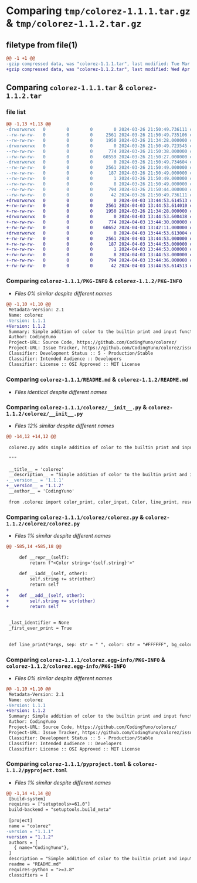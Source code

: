 # Comparing `tmp/colorez-1.1.1.tar.gz` & `tmp/colorez-1.1.2.tar.gz`

## filetype from file(1)

```diff
@@ -1 +1 @@
-gzip compressed data, was "colorez-1.1.1.tar", last modified: Tue Mar 26 21:50:49 2024, max compression
+gzip compressed data, was "colorez-1.1.2.tar", last modified: Wed Apr  3 13:44:53 2024, max compression
```

## Comparing `colorez-1.1.1.tar` & `colorez-1.1.2.tar`

### file list

```diff
@@ -1,13 +1,13 @@
-drwxrwxrwx   0        0        0        0 2024-03-26 21:50:49.736111 colorez-1.1.1/
--rw-rw-rw-   0        0        0     2561 2024-03-26 21:50:49.735106 colorez-1.1.1/PKG-INFO
--rw-rw-rw-   0        0        0     1950 2024-03-26 21:34:28.000000 colorez-1.1.1/README.md
-drwxrwxrwx   0        0        0        0 2024-03-26 21:50:49.723545 colorez-1.1.1/colorez/
--rw-rw-rw-   0        0        0      774 2024-03-26 21:50:38.000000 colorez-1.1.1/colorez/__init__.py
--rw-rw-rw-   0        0        0    60559 2024-03-26 21:50:27.000000 colorez-1.1.1/colorez/colorez.py
-drwxrwxrwx   0        0        0        0 2024-03-26 21:50:49.734604 colorez-1.1.1/colorez.egg-info/
--rw-rw-rw-   0        0        0     2561 2024-03-26 21:50:49.000000 colorez-1.1.1/colorez.egg-info/PKG-INFO
--rw-rw-rw-   0        0        0      187 2024-03-26 21:50:49.000000 colorez-1.1.1/colorez.egg-info/SOURCES.txt
--rw-rw-rw-   0        0        0        1 2024-03-26 21:50:49.000000 colorez-1.1.1/colorez.egg-info/dependency_links.txt
--rw-rw-rw-   0        0        0        8 2024-03-26 21:50:49.000000 colorez-1.1.1/colorez.egg-info/top_level.txt
--rw-rw-rw-   0        0        0      794 2024-03-26 21:50:44.000000 colorez-1.1.1/pyproject.toml
--rw-rw-rw-   0        0        0       42 2024-03-26 21:50:49.736111 colorez-1.1.1/setup.cfg
+drwxrwxrwx   0        0        0        0 2024-04-03 13:44:53.614513 colorez-1.1.2/
+-rw-rw-rw-   0        0        0     2561 2024-04-03 13:44:53.614010 colorez-1.1.2/PKG-INFO
+-rw-rw-rw-   0        0        0     1950 2024-03-26 21:34:28.000000 colorez-1.1.2/README.md
+drwxrwxrwx   0        0        0        0 2024-04-03 13:44:53.600438 colorez-1.1.2/colorez/
+-rw-rw-rw-   0        0        0      774 2024-04-03 13:44:30.000000 colorez-1.1.2/colorez/__init__.py
+-rw-rw-rw-   0        0        0    60652 2024-04-03 13:42:11.000000 colorez-1.1.2/colorez/colorez.py
+drwxrwxrwx   0        0        0        0 2024-04-03 13:44:53.613004 colorez-1.1.2/colorez.egg-info/
+-rw-rw-rw-   0        0        0     2561 2024-04-03 13:44:53.000000 colorez-1.1.2/colorez.egg-info/PKG-INFO
+-rw-rw-rw-   0        0        0      187 2024-04-03 13:44:53.000000 colorez-1.1.2/colorez.egg-info/SOURCES.txt
+-rw-rw-rw-   0        0        0        1 2024-04-03 13:44:53.000000 colorez-1.1.2/colorez.egg-info/dependency_links.txt
+-rw-rw-rw-   0        0        0        8 2024-04-03 13:44:53.000000 colorez-1.1.2/colorez.egg-info/top_level.txt
+-rw-rw-rw-   0        0        0      794 2024-04-03 13:44:36.000000 colorez-1.1.2/pyproject.toml
+-rw-rw-rw-   0        0        0       42 2024-04-03 13:44:53.614513 colorez-1.1.2/setup.cfg
```

### Comparing `colorez-1.1.1/PKG-INFO` & `colorez-1.1.2/PKG-INFO`

 * *Files 0% similar despite different names*

```diff
@@ -1,10 +1,10 @@
 Metadata-Version: 2.1
 Name: colorez
-Version: 1.1.1
+Version: 1.1.2
 Summary: Simple addition of color to the builtin print and input functions
 Author: CodingYuno
 Project-URL: Source Code, https://github.com/CodingYuno/colorez/
 Project-URL: Issue Tracker, https://github.com/CodingYuno/colorez/issues/
 Classifier: Development Status :: 5 - Production/Stable
 Classifier: Intended Audience :: Developers
 Classifier: License :: OSI Approved :: MIT License
```

### Comparing `colorez-1.1.1/README.md` & `colorez-1.1.2/README.md`

 * *Files identical despite different names*

### Comparing `colorez-1.1.1/colorez/__init__.py` & `colorez-1.1.2/colorez/__init__.py`

 * *Files 12% similar despite different names*

```diff
@@ -14,12 +14,12 @@
 
 colorez.py adds simple addition of color to the builtin print and input functions
 
 """
 
 __title__ = 'colorez'
 __description__ = "Simple addition of color to the builtin print and input functions"
-__version__ = '1.1.1'
+__version__ = '1.1.2'
 __author__ = 'CodingYuno'
 
 from .colorez import color_print, color_input, Color, line_print, reset_style, print_gradient, test_terminal_color_set, view_color_names, object_print, style
```

### Comparing `colorez-1.1.1/colorez/colorez.py` & `colorez-1.1.2/colorez/colorez.py`

 * *Files 1% similar despite different names*

```diff
@@ -585,14 +585,18 @@
 
     def __repr__(self):
         return f"<Color string='{self.string}'>"
 
     def __iadd__(self, other):
         self.string += str(other)
         return self
+    
+    def __add__(self, other):
+        self.string += str(other)
+        return self
 
 
 _last_identifier = None
 _first_ever_print = True
 
 
 def line_print(*args, sep: str = " ", color: str = "#FFFFFF", bg_color: str or int = None, bold: bool = False,
```

### Comparing `colorez-1.1.1/colorez.egg-info/PKG-INFO` & `colorez-1.1.2/colorez.egg-info/PKG-INFO`

 * *Files 0% similar despite different names*

```diff
@@ -1,10 +1,10 @@
 Metadata-Version: 2.1
 Name: colorez
-Version: 1.1.1
+Version: 1.1.2
 Summary: Simple addition of color to the builtin print and input functions
 Author: CodingYuno
 Project-URL: Source Code, https://github.com/CodingYuno/colorez/
 Project-URL: Issue Tracker, https://github.com/CodingYuno/colorez/issues/
 Classifier: Development Status :: 5 - Production/Stable
 Classifier: Intended Audience :: Developers
 Classifier: License :: OSI Approved :: MIT License
```

### Comparing `colorez-1.1.1/pyproject.toml` & `colorez-1.1.2/pyproject.toml`

 * *Files 1% similar despite different names*

```diff
@@ -1,14 +1,14 @@
 [build-system]
 requires = ["setuptools>=61.0"]
 build-backend = "setuptools.build_meta"
 
 [project]
 name = "colorez"
-version = "1.1.1"
+version = "1.1.2"
 authors = [
   { name="CodingYuno"},
 ]
 description = "Simple addition of color to the builtin print and input functions"
 readme = "README.md"
 requires-python = ">=3.8"
 classifiers = [
```

